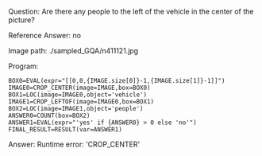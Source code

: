 Question: Are there any people to the left of the vehicle in the center of the picture?

Reference Answer: no

Image path: ./sampled_GQA/n411121.jpg

Program:

```
BOX0=EVAL(expr="[[0,0,{IMAGE.size[0]}-1,{IMAGE.size[1]}-1]]")
IMAGE0=CROP_CENTER(image=IMAGE,box=BOX0)
BOX1=LOC(image=IMAGE0,object='vehicle')
IMAGE1=CROP_LEFTOF(image=IMAGE0,box=BOX1)
BOX2=LOC(image=IMAGE1,object='people')
ANSWER0=COUNT(box=BOX2)
ANSWER1=EVAL(expr="'yes' if {ANSWER0} > 0 else 'no'")
FINAL_RESULT=RESULT(var=ANSWER1)
```
Answer: Runtime error: 'CROP_CENTER'

